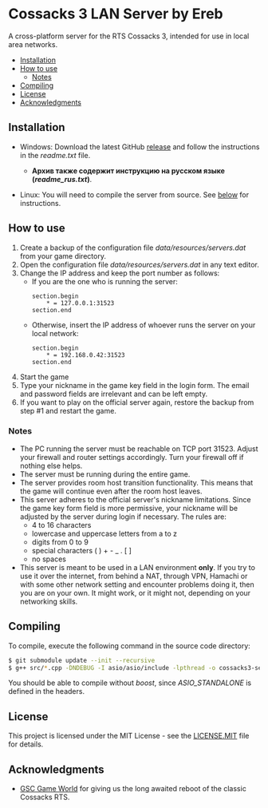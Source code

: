 # Cossacks 3 LAN Server by Ereb

A cross-platform server for the RTS Cossacks 3, intended for use in local area networks.

* [Installation](#installation)
* [How to use](#how-to-use)
    * [Notes](#notes)
* [Compiling](#compiling)
* [License](#license)
* [Acknowledgments](#acknowledgments)

## Installation

* Windows: Download the latest GitHub [release](https://github.com/ereb-thanatos/cossacks3-lan-server/releases) and follow the instructions in the *readme.txt* file.
  * **Архив также содержит инструкцию на русском языке (*readme_rus.txt*)**.

* Linux: You will need to compile the server from source. See [below](#compiling) for instructions.

## How to use

1. Create a backup of the configuration file *data/resources/servers.dat* from your game directory.
2. Open the configuration file *data/resources/servers.dat* in any text editor.
3. Change the IP address and keep the port number as follows:
    * If you are the one who is running the server:
      ```
      section.begin
          * = 127.0.0.1:31523
      section.end
      ```
    * Otherwise, insert the IP address of whoever runs the server on your local network:
      ```
      section.begin
          * = 192.168.0.42:31523
      section.end
      ```
4. Start the game
5. Type your nickname in the game key field in the login form. The email and password fields are irrelevant and can be left empty.
6. If you want to play on the official server again, restore the backup from step #1 and restart the game.

### Notes

* The PC running the server must be reachable on TCP port 31523. Adjust your firewall and router settings accordingly. Turn your firewall off if nothing else helps.
* The server must be running during the entire game.
* The server provides room host transition functionality. This means that the game will continue even after the room host leaves.
* This server adheres to the official server's nickname limitations. Since the game key form field is more permissive, your nickname will be adjusted by the server during login if necessary. The rules are:
  * 4 to 16 characters
  * lowercase and uppercase letters from a to z
  * digits from 0 to 9
  * special characters ( ) + - _ . [ ]
  * no spaces
* This server is meant to be used in a LAN environment **only**. If you try to use it over the internet, from behind a NAT, through VPN, Hamachi or with some other network setting and encounter problems doing it, then you are on your own. It might work, or it might not, depending on your networking skills.

## Compiling

To compile, execute the following command in the source code directory:

```bash
$ git submodule update --init --recursive
$ g++ src/*.cpp -DNDEBUG -I asio/asio/include -lpthread -o cossacks3-server
```
You should be able to compile without *boost*, since *ASIO_STANDALONE* is defined in the headers.

## License

This project is licensed under the MIT License - see the [LICENSE.MIT](LICENSE.MIT) file for details.

## Acknowledgments

* [GSC Game World](http://www.gsc-game.ru/index.htm?lang=en) for giving us the long awaited reboot of the classic Cossacks RTS.

